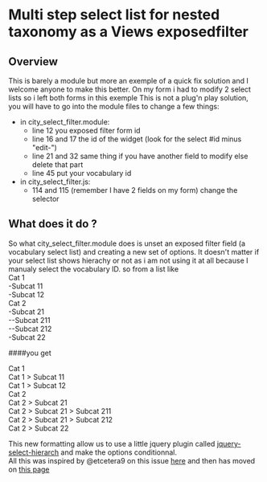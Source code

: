 # Multi step select list for nested taxonomy as a Views exposedfilter


## Overview

This is barely a module but more an exemple of a quick fix solution and I welcome anyone to make this better.
On my form i had to modify 2 select lists so i left both forms in this exemple
This is not a plug'n play solution, you will have to go into the module files to change a few things:

- in city_select_filter.module:
	* line 12 you exposed filter form id
	* line 16 and 17 the id of the widget (look for the select #id minus "edit-")
	* line 21 and 32 same thing if you have another field to modify else delete that part
	* line 45 put your vocabulary id
- in city_select_filter.js:
	* 114 and 115 (remember I have 2 fields on my form) change the selector
	
	
## What does it do ?
So what city_select_filter.module does is unset an exposed filter field (a vocabulary select list) and creating a new set of options.
It doesn't matter if your select list shows hierachy or not as i am not using it at all because I manualy select the vocabulary ID.
so from a list like 		
Cat 1  
-Subcat 11  
-Subcat 12  
Cat 2  
-Subcat 21  
--Subcat 211  
--Subcat 212  
-Subcat 22      

####you get     


Cat 1  
Cat 1 > Subcat 11  
Cat 1 > Subcat 12  
Cat 2  
Cat 2 > Subcat 21  
Cat 2 > Subcat 21 > Subcat 211  
Cat 2 > Subcat 21 > Subcat 212  
Cat 2 > Subcat 22  	

This new formatting allow us to use a little jquery plugin called [jquery-select-hierarch](https://github.com/AndrewIngram/jquery-select-hierarchy) and make the options conditionnal.  
All this was inspired by @etcetera9 on this issue [here](http://drupal.org/node/1170192#comment-6189032) and then has moved on [this page](http://drupal.org/node/1669940)   

